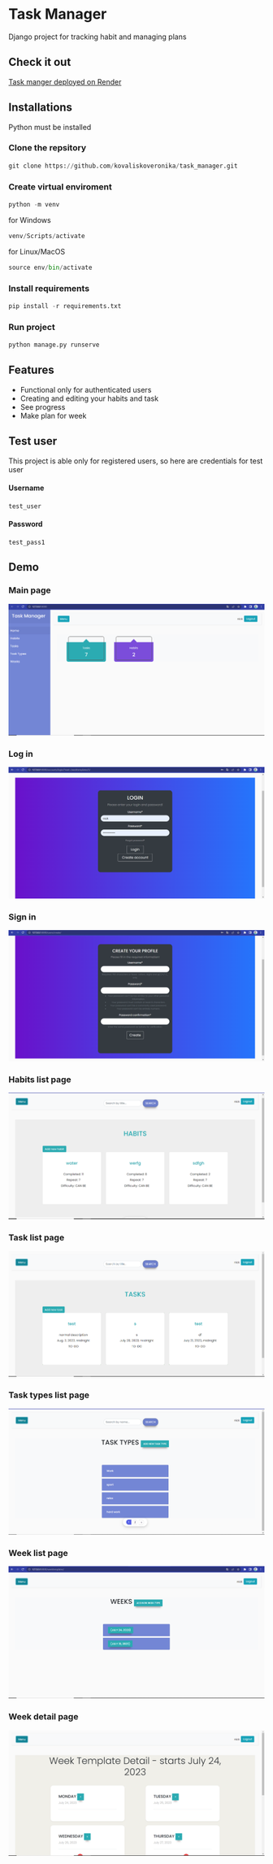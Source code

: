 # Task Manager

Django project for tracking habit and managing plans

## Check it out

[Task manger deployed on Render](https://task-manager-k3if.onrender.com)

## Installations
Python must be installed

### Clone the repsitory
```python
git clone https://github.com/kovaliskoveronika/task_manager.git
```
### Create virtual enviroment
```python
python -m venv
```
for Windows
```python
venv/Scripts/activate
```
for Linux/MacOS
```python
source env/bin/activate
```
### Install requirements
```python
pip install -r requirements.txt
```
### Run project
```python
python manage.py runserve
```

## Features

* Functional only for authenticated users
* Creating and editing your habits and task
* See progress
* Make plan for week

## Test user
This project is able only for registered users, so here are credentials for test user
#### Username
```shell
test_user
```
#### Password
```shell
test_pass1
```

## Demo
### Main page
![Home](https://github.com/kovaliskoveronika/task_manager/blob/adb8990777d84302460b269d24ececacecf2a713/main_page.PNG)
### Log in
![Login](https://github.com/kovaliskoveronika/task_manager/blob/adb8990777d84302460b269d24ececacecf2a713/login_page.PNG)
### Sign in
![Sign in](https://github.com/kovaliskoveronika/task_manager/blob/adb8990777d84302460b269d24ececacecf2a713/create_user_page.PNG)
### Habits list page
![Habits](https://github.com/kovaliskoveronika/task_manager/blob/adb8990777d84302460b269d24ececacecf2a713/habits_list_page.PNG)
### Task list page
![Tasks](https://github.com/kovaliskoveronika/task_manager/blob/adb8990777d84302460b269d24ececacecf2a713/tast_list_page.PNG)
### Task types list page
![Task types](https://github.com/kovaliskoveronika/task_manager/blob/adb8990777d84302460b269d24ececacecf2a713/tast_types_list_page.PNG)
### Week list page
![Weeks](https://github.com/kovaliskoveronika/task_manager/blob/adb8990777d84302460b269d24ececacecf2a713/week_list_page.PNG)
### Week detail page
![Week](https://github.com/kovaliskoveronika/task_manager/blob/adb8990777d84302460b269d24ececacecf2a713/week_detail_page.PNG)
